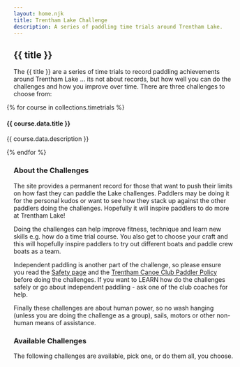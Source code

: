 ```yaml
---
layout: home.njk
title: Trentham Lake Challenge
description: A series of paddling time trials around Trentham Lake.
---
```


## {{ title }}

The {{ title }} are a series of time trials to record paddling achievements around Trentham Lake ... its not about records, but how well you can do the challenges and how you improve over time. There are three challenges to choose from:

<div class="w3-row-padding" style="margin:0 -16px">
{% for course in collections.timetrials %}
    <div class="w3-third">
            <div class="w3-card w3-container w3-hover-shadow w3-theme w3-margin-bottom" onclick="location.href='{{ course.page.url  }}'" style="cursor: pointer">
                    <h4>{{ course.data.title }}</h4>
                    <p>{{ course.data.description }}</p>
            </div>
    </div>   
{% endfor %}
</div>

### About the Challenges

The site provides a permanent record for those that want to push their limits on how fast they can paddle the Lake challenges.  Paddlers may be doing it for the personal kudos or want to see how they stack up against the other paddlers doing the challenges.  Hopefully it will inspire paddlers to do more at Trentham Lake!

Doing the challenges can help improve fitness, technique and learn new skills e.g. how do a time trial course.  You also get to choose your craft and this will hopefully inspire paddlers to try out different boats and paddle crew boats as a team.

Independent paddling is another part of the challenge, so please ensure you read the [Safety page](/safety) and the [Trentham Canoe Club Paddler Policy](https://drive.google.com/drive/folders/11EhDrVyTXSoiYzUq1QNy-JNQAecKcHPW) before doing the challenges.  If you want to LEARN how do the challenges safely or go about independent paddling - ask one of the club coaches for help.

Finally these challenges are about human power, so no wash hanging (unless you are doing the challenge as a group), sails, motors or other non-human means of assistance.

### Available Challenges

The following challenges are available, pick one, or do them all, you choose.

